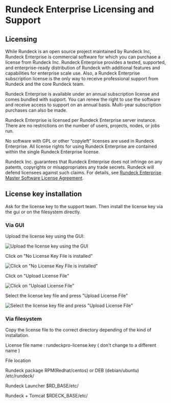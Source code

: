 # Rundeck Enterprise Licensing and Support

## Licensing

While Rundeck is an open source project maintained by Rundeck Inc, Rundeck Enterprise is commercial software for which you can purchase a license from Rundeck Inc. Rundeck Enterprise provides a tested, supported, and enterprise-ready distribution of Rundeck with additional features and capabilities for enterprise scale use. Also, a Rundeck Enterprise subscription license is the only way to receive professional support from Rundeck and the core Rundeck team.

Rundeck Enterprise is available under an annual subscription license and comes bundled with support. You can renew the right to use the software and receive access to support on an annual basis. Multi-year subscription purchases can also be made.

Rundeck Enterprise is licensed per Rundeck Enterprise server instance. There are no restrictions on the number of users, projects, nodes, or jobs run.

No software with GPL or other “copyleft” licenses are used in Rundeck Enterprise. All license rights for using Rundeck Enterprise are contained within the single Rundeck Enterprise license.

Rundeck Inc. guarantees that Rundeck Enterprise does not infringe on any patents, copyrights or misappropriates any trade secrets. Rundeck will defend licensees against such claims. For details, see [Rundeck Enterprise Master Software License Agreement](http://support.rundeck.com/customer/portal/articles/2723878-rundeckpro-license).

## License key installation

Ask for the license key to the support team. Then install the license key via the gui or on the filesystem directly.

### Via GUI

Upload the license key using the GUI:

![Upload the license key using the GUI](~@assets/img/license-key-gui-1.png)

Click on "No License Key File is installed"

![Click on "No License Key File is installed"](~@assets/img/license-key-gui-2.png)

Click on "Upload License File"

![Click on "Upload License File"](~@assets/img/license-key-gui-3.png)

Select the license key file and press "Upload License File"

![Select the license key file and press "Upload License File"](~@assets/img/license-key-gui-4.png)

### Via filesystem

Copy the license file to the correct directory depending of the kind of installation.

License file name : rundeckpro-license.key ( don't change to a different name )

File location

Rundeck package RPM(Redhat/centos) or DEB (debian/ubuntu)
/etc/rundeck/

Rundeck Launcher
\$RD_BASE/etc/

Rundeck + Tomcat
\$RDECK_BASE/etc/
